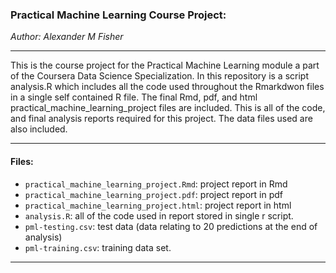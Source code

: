 ### Practical Machine Learning Course Project:

*Author: Alexander M Fisher*  

**********
 
This is the course project for the Practical Machine Learning module a part of the Coursera Data Science Specialization. In this repository is a script analysis.R which includes all the code used throughout the Rmarkdwon files in a single self contained R file. The final Rmd, pdf, and html practical_machine_learning_project files are included. This is all of the code, and final analysis reports required for this project. The data files used are also included.

**********

#### Files:

- `practical_machine_learning_project.Rmd`: project report in Rmd
- `practical_machine_learning_project.pdf`: project report in pdf
- `practical_machine_learning_project.html`: project report in html
- `analysis.R`: all of the code used in report stored in single r script.
- `pml-testing.csv`: test data (data relating to 20 predictions at the end of analysis)
- `pml-training.csv`: training data set.

********** 